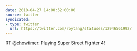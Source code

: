 ```yaml
---
date: 2010-04-27 14:00:52+00:00
source: twitter
syndicated:
- type: twitter
  url: https://twitter.com/roytang/statuses/12946561992/
---
```


RT [@chowtimer](https://twitter.com/chowtimer/): Playing Super Street Fighter 4!
